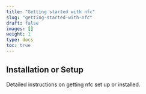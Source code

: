 ```yaml
---
title: "Getting started with nfc"
slug: "getting-started-with-nfc"
draft: false
images: []
weight: 1
type: docs
toc: true
---
```


## Installation or Setup
Detailed instructions on getting nfc set up or installed.

